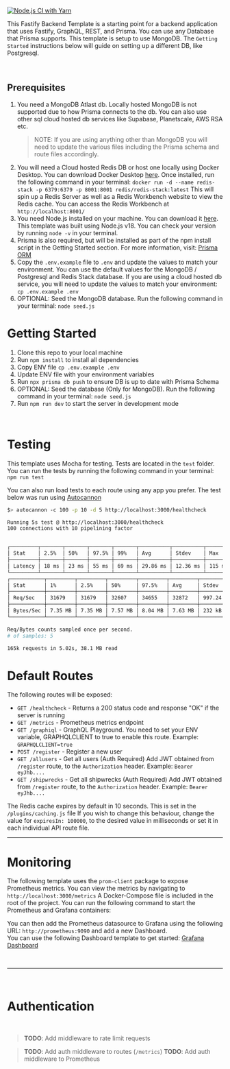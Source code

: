 [![Node.js CI with Yarn](https://github.com/asdutoit/template-fastify-kitchen-sink/actions/workflows/node.js.yml/badge.svg)](https://github.com/asdutoit/template-fastify-kitchen-sink/actions/workflows/node.js.yml)

This Fastify Backend Template is a starting point for a backend application that uses Fastify, GraphQL, REST, and Prisma. You can use any Database that Prisma supports. This template is setup to use MongoDB. The `Getting Started` instructions below will guide on setting up a different DB, like Postgresql.

<br />

## Prerequisites

1. You need a MongoDB Atlast db. Locally hosted MongoDB is not supported due to how Prisma connects to the db.
   You can also use other sql cloud hosted db services like Supabase, Planetscale, AWS RSA etc.
   > NOTE: If you are using anything other than MongoDB you will need to update the various files including the Prisma schema and route files accordingly.
2. You will need a Cloud hosted Redis DB or host one locally using Docker Desktop. You can download Docker Desktop [here](https://www.docker.com/products/docker-desktop). Once installed, run the following command in your terminal:
   `docker run -d --name redis-stack -p 6379:6379 -p 8001:8001 redis/redis-stack:latest`
   This will spin up a Redis Server as well as a Redis Workbench website to view the Redis cache. You can access the Redis Workbench at `http://localhost:8001/`
3. You need Node.js installed on your machine. You can download it [here](https://nodejs.org/en/download/). This template was built using Node.js v18. You can check your version by running `node -v` in your terminal.
4. Prisma is also required, but will be installed as part of the npm install script in the Getting Started section. For more information, visit: [Prisma ORM](https://www.prisma.io/)
5. Copy the `.env.example` file to `.env` and update the values to match your environment. You can use the default values for the MongoDB / Postgresql and Redis Stack database. If you are using a cloud hosted db service, you will need to update the values to match your environment:  
   `cp .env.example .env`
6. OPTIONAL: Seed the MongoDB database. Run the following command in your terminal:
   `node seed.js`

# Getting Started

1. Clone this repo to your local machine
2. Run `npm install` to install all dependencies
3. Copy ENV file `cp .env.example .env`
4. Update ENV file with your environment variables
5. Run `npx prisma db push` to ensure DB is up to date with Prisma Schema
6. OPTIONAL: Seed the database (Only for MongoDB). Run the following command in your terminal:
   `node seed.js`
7. Run `npm run dev` to start the server in development mode

<br />

# Testing

This template uses Mocha for testing. 
Tests are located in the `test` folder.
You can run the tests by running the following command in your terminal:
`npm run test`

You can also run load tests to each route using any app you prefer.   The test below was run using [Autocannon]('https://www.npmjs.com/package/autocannon)

```bash
$> autocannon -c 100 -p 10 -d 5 http://localhost:3000/healthcheck

Running 5s test @ http://localhost:3000/healthcheck
100 connections with 10 pipelining factor


┌─────────┬───────┬───────┬───────┬───────┬──────────┬──────────┬────────┐
│ Stat    │ 2.5%  │ 50%   │ 97.5% │ 99%   │ Avg      │ Stdev    │ Max    │
├─────────┼───────┼───────┼───────┼───────┼──────────┼──────────┼────────┤
│ Latency │ 18 ms │ 23 ms │ 55 ms │ 69 ms │ 29.86 ms │ 12.36 ms │ 115 ms │
└─────────┴───────┴───────┴───────┴───────┴──────────┴──────────┴────────┘
┌───────────┬─────────┬─────────┬─────────┬─────────┬─────────┬────────┬─────────┐
│ Stat      │ 1%      │ 2.5%    │ 50%     │ 97.5%   │ Avg     │ Stdev  │ Min     │
├───────────┼─────────┼─────────┼─────────┼─────────┼─────────┼────────┼─────────┤
│ Req/Sec   │ 31679   │ 31679   │ 32607   │ 34655   │ 32872   │ 997.24 │ 31677   │
├───────────┼─────────┼─────────┼─────────┼─────────┼─────────┼────────┼─────────┤
│ Bytes/Sec │ 7.35 MB │ 7.35 MB │ 7.57 MB │ 8.04 MB │ 7.63 MB │ 232 kB │ 7.35 MB │
└───────────┴─────────┴─────────┴─────────┴─────────┴─────────┴────────┴─────────┘

Req/Bytes counts sampled once per second.
# of samples: 5

165k requests in 5.02s, 38.1 MB read
```

# Default Routes
The following routes will be exposed:

- `GET /healthcheck` - Returns a 200 status code and response "OK" if the server is running
- `GET /metrics` - Prometheus metrics endpoint
- `GET /graphiql` - GraphQL Playground. You need to set your ENV variable, GRAPHQLCLIENT to true to enable this route. Example: `GRAPHQLCLIENT=true`
- `POST /register` - Register a new user
- `GET /allusers` - Get all users (Auth Required) Add JWT obtained from `/register` route, to the `Authorization` header. Example: `Bearer eyJhb....`
- `GET /shipwrecks` - Get all shipwrecks (Auth Required) Add JWT obtained from `/register` route, to the `Authorization` header. Example: `Bearer eyJhb....`

The Redis cache expires by default in 10 seconds. This is set in the `/plugins/caching.js` file
If you wish to change this behaviour, change the value for `expiresIn: 100000`, to the desired value in milliseconds or set it in each individual API route file.

---

# Monitoring

The following template uses the `prom-client` package to expose Prometheus metrics. You can view the metrics by navigating to `http://localhost:3000/metrics`
A Docker-Compose file is included in the root of the project. You can run the following command to start the Prometheus and Grafana containers:

You can then add the Prometheus datasource to Grafana using the following URL: `http://prometheus:9090` and add a new Dashboard.  
You can use the following Dashboard template to get started: [Grafana Dashboard](https://grafana.com/grafana/dashboards/12230)

<br />

---

<br />

# Authentication

<br />

> **TODO**: Add middleware to rate limit requests

> **TODO**: Add auth middleware to routes (`/metrics`)
> **TODO**: Add auth middleware to Prometheus
